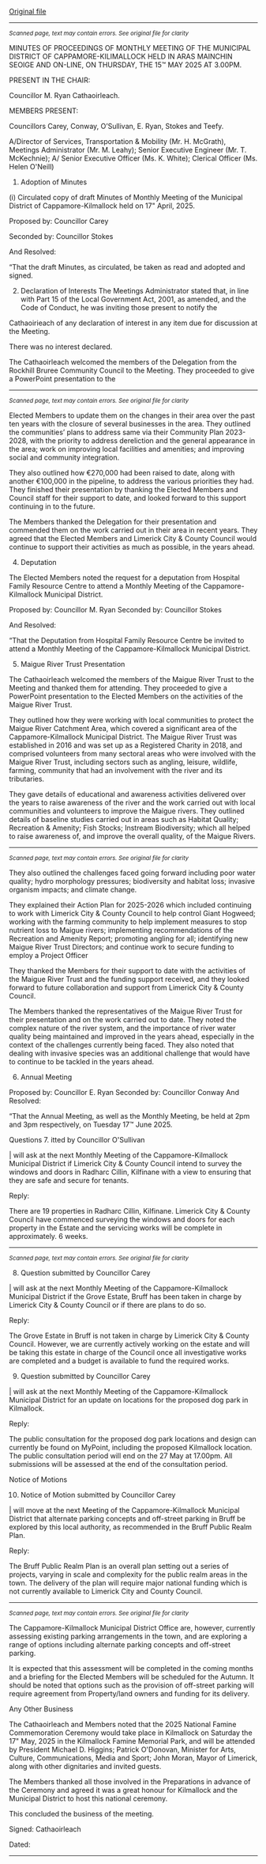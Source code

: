 [Original file](https://www.limerick.ie/sites/default/files/media/documents/2025-06/minutes-meeting-of-the-municipal-district-of-cappamore-kilmallock-15th-may-2025.pdf)

---
*<small>Scanned page, text may contain errors. See original file for clarity</small>*  

MINUTES OF PROCEEDINGS OF MONTHLY MEETING OF THE MUNICIPAL DISTRICT OF
CAPPAMORE-KILIMALLOCK HELD IN ARAS MAINCHIN SEOIGE AND ON-LINE, ON
THURSDAY, THE 15™ MAY 2025 AT 3.00PM.

PRESENT IN THE CHAIR:

Councillor M. Ryan Cathaoirleach.

MEMBERS PRESENT:

Councillors Carey, Conway, O’Sullivan, E. Ryan, Stokes and Teefy.

A/Director of Services, Transportation & Mobility (Mr. H. McGrath), Meetings Administrator
(Mr. M. Leahy); Senior Executive Engineer (Mr. T. McKechnie); A/ Senior Executive Officer
(Ms. K. White); Clerical Officer (Ms. Helen O'Neill)

1. Adoption of Minutes

(i) Circulated copy of draft Minutes of Monthly Meeting of the Municipal District of
Cappamore-Kilmallock held on 17" April, 2025.

Proposed by: Councillor Carey

Seconded by: Councillor Stokes

And Resolved:

“That the draft Minutes, as circulated, be taken as read and adopted and signed.

2. Declaration of Interests
The Meetings Administrator stated that, in line with Part 15 of the Local Government Act,
2001, as amended, and the Code of Conduct, he was inviting those present to notify the

Cathaoirieach of any declaration of interest in any item due for discussion at the Meeting.

There was no interest declared.

The Cathaoirleach welcomed the members of the Delegation from the Rockhill Bruree
Community Council to the Meeting. They proceeded to give a PowerPoint presentation to the


---
*<small>Scanned page, text may contain errors. See original file for clarity</small>*  

Elected Members to update them on the changes in their area over the past ten years with
the closure of several businesses in the area. They outlined the communities’ plans to address
same via their Community Plan 2023-2028, with the priority to address dereliction and the
general appearance in the area; work on improving local facilities and amenities; and
improving social and community integration.

They also outlined how €270,000 had been raised to date, along with another €100,000 in the
pipeline, to address the various priorities they had. They finished their presentation by
thanking the Elected Members and Council staff for their support to date, and looked forward
to this support continuing in to the future.

The Members thanked the Delegation for their presentation and commended them on the
work carried out in their area in recent years. They agreed that the Elected Members and
Limerick City & County Council would continue to support their activities as much as
possible, in the years ahead.

4. Deputation

The Elected Members noted the request for a deputation from Hospital Family Resource
Centre to attend a Monthly Meeting of the Cappamore-Kilmallock Municipal District.

Proposed by: Councillor M. Ryan
Seconded by: Councillor Stokes

And Resolved:

“That the Deputation from Hospital Family Resource Centre be invited to attend a Monthly
Meeting of the Cappamore-Kilmallock Municipal District.

5. Maigue River Trust Presentation

The Cathaoirleach welcomed the members of the Maigue River Trust to the Meeting and
thanked them for attending. They proceeded to give a PowerPoint presentation to the
Elected Members on the activities of the Maigue River Trust.

They outlined how they were working with local communities to protect the Maigue River
Catchment Area, which covered a significant area of the Cappamore-Kilmallock Municipal
District. The Maigue River Trust was established in 2016 and was set up as a Registered
Charity in 2018, and comprised volunteers from many sectoral areas who were involved
with the Maigue River Trust, including sectors such as angling, leisure, wildlife, farming,
community that had an involvement with the river and its tributaries.

They gave details of educational and awareness activities delivered over the years to raise
awareness of the river and the work carried out with local communities and volunteers to
improve the Maigue rivers. They outlined details of baseline studies carried out in areas
such as Habitat Quality; Recreation & Amenity; Fish Stocks; Instream Biodiversity; which all
helped to raise awareness of, and improve the overall quality, of the Maigue Rivers.


---
*<small>Scanned page, text may contain errors. See original file for clarity</small>*  

They also outlined the challenges faced going forward including poor water quality; hydro
morphology pressures; biodiversity and habitat loss; invasive organism impacts; and climate
change.

They explained their Action Plan for 2025-2026 which included continuing to work with
Limerick City & County Council to help control Giant Hogweed; working with the farming
community to help implement measures to stop nutrient loss to Maigue rivers;
implementing recommendations of the Recreation and Amenity Report; promoting angling
for all; identifying new Maigue River Trust Directors; and continue work to secure funding to
employ a Project Officer

They thanked the Members for their support to date with the activities of the Maigue River
Trust and the funding support received, and they looked forward to future collaboration and
support from Limerick City & County Council.

The Members thanked the representatives of the Maigue River Trust for their presentation
and on the work carried out to date. They noted the complex nature of the river system,
and the importance of river water quality being maintained and improved in the years
ahead, especially in the context of the challenges currently being faced. They also noted
that dealing with invasive species was an additional challenge that would have to continue
to be tackled in the years ahead.

6. Annual Meeting

Proposed by: Councillor E. Ryan
Seconded by: Councillor Conway
And Resolved:

“That the Annual Meeting, as well as the Monthly Meeting, be held at 2pm and 3pm
respectively, on Tuesday 17™ June 2025.

Questions
7. itted by Councillor O'Sullivan

| will ask at the next Monthly Meeting of the Cappamore-Kilmallock Municipal District if
Limerick City & County Council intend to survey the windows and doors in Radharc Cillin,
Kilfinane with a view to ensuring that they are safe and secure for tenants.

Reply:

There are 19 properties in Radharc Cillin, Kilfinane. Limerick City & County Council have
commenced surveying the windows and doors for each property in the Estate and the
servicing works will be complete in approximately. 6 weeks.


---
*<small>Scanned page, text may contain errors. See original file for clarity</small>*  

8. Question submitted by Councillor Carey

| will ask at the next Monthly Meeting of the Cappamore-Kilmallock Municipal District if
the Grove Estate, Bruff has been taken in charge by Limerick City & County Council or if
there are plans to do so.

Reply:

The Grove Estate in Bruff is not taken in charge by Limerick City & County Council.
However, we are currently actively working on the estate and will be taking this estate in
charge of the Council once all investigative works are completed and a budget is
available to fund the required works.

9. Question submitted by Councillor Carey

| will ask at the next Monthly Meeting of the Cappamore-Kilmallock Municipal District
for an update on locations for the proposed dog park in Kilmallock.

Reply:

The public consultation for the proposed dog park locations and design can currently be
found on MyPoint, including the proposed Kilmallock location. The public consultation
period will end on the 27 May at 17.00pm. All submissions will be assessed at the end
of the consultation period.

Notice of Motions

10. Notice of Motion submitted by Councillor Carey

| will move at the next Meeting of the Cappamore-Kilmallock Municipal District that
alternate parking concepts and off-street parking in Bruff be explored by this local
authority, as recommended in the Bruff Public Realm Plan.

Reply:

The Bruff Public Realm Plan is an overall plan setting out a series of projects, varying in
scale and complexity for the public realm areas in the town. The delivery of the plan will
require major national funding which is not currently available to Limerick City and
County Council.


---
*<small>Scanned page, text may contain errors. See original file for clarity</small>*  

The Cappamore-Kilmallock Municipal District Office are, however, currently assessing
existing parking arrangements in the town, and are exploring a range of options
including alternate parking concepts and off-street parking.

It is expected that this assessment will be completed in the coming months and a
briefing for the Elected Members will be scheduled for the Autumn. It should be noted
that options such as the provision of off-street parking will require agreement from
Property/land owners and funding for its delivery.

Any Other Business

The Cathaoirleach and Members noted that the 2025 National Famine Commemoration
Ceremony would take place in Kilmallock on Saturday the 17" May, 2025 in the Kilmallock
Famine Memorial Park, and will be attended by President Michael D. Higgins; Patrick
O'Donovan, Minister for Arts, Culture, Communications, Media and Sport; John Moran,
Mayor of Limerick, along with other dignitaries and invited guests.

The Members thanked all those involved in the Preparations in advance of the Ceremony
and agreed it was a great honour for Kilmallock and the Municipal District to host this
national ceremony.

This concluded the business of the meeting.

Signed:
Cathaoirleach

Dated:


---
